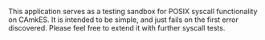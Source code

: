 <!--
 Copyright 2016, NICTA

 This software may be distributed and modified according to the terms of
 the BSD 2-Clause license. Note that NO WARRANTY is provided.
 See "LICENSE_BSD2.txt" for details.

 @TAG(NICTA_BSD)
-->

This application serves as a testing sandbox for POSIX syscall functionality on CAmkES. It is
intended to be simple, and just fails on the first error discovered. Please feel free to extend it
with further syscall tests.
